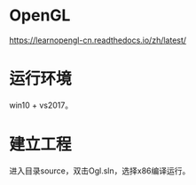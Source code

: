 # OpenGL
https://learnopengl-cn.readthedocs.io/zh/latest/

# 运行环境
win10 + vs2017。
# 建立工程
进入目录source，双击Ogl.sln，选择x86编译运行。
